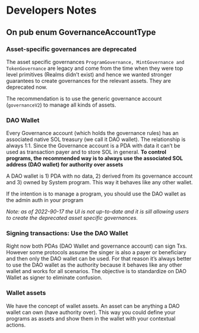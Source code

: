 # Developers Notes

## On pub enum GovernanceAccountType

### Asset-specific governances are deprecated 

The asset specific governances `ProgramGovernance, MintGovernance and TokenGovernance` are legacy and come from the time when they were top level primitives (Realms didn’t exist) and hence we wanted stronger guarantees to create governances for the relevant assets. They are deprecated now.

The recommendation is to use the generic governance account (`governanceV2`) to manage all kinds of assets.

### DAO Wallet

Every Governance account (which holds the governance rules) has an associated native SOL treasury (we call it DAO wallet). The relationship is always 1:1. Since the Governance account is a PDA with data it can’t be used as transaction payer and to store SOL in general. **To control programs, the recommended way is to always use the associated SOL address (DAO wallet) for authority over assets**

A DAO wallet is 1) PDA with no data, 2) derived from its governance account and 3) owned by System program. This way it behaves like any other wallet. 

If the intention is to manage a program, you should use the DAO wallet as the admin auth in your program

*Note: as of 2022-90-17 the UI is not up-to-date and it is sill allowing users to create the deprecated asset specific governances.*

### Signing transactions: Use the DAO Wallet

Right now both PDAs (DAO Wallet and governance account) can sign Txs. However some protocols assume the singer is also a payer or beneficiary and then only the DAO wallet can be used. For that reason it’s always better to use the DAO wallet as the authority because it behaves like any other wallet and works for all scenarios. The objective is to standardize on DAO Wallet as signer to eliminate confusion.

### Wallet assets

We have the concept of wallet assets. An asset can be anything a DAO wallet can own (have authority over). This way you could define your programs as assets and show them in the wallet with your contextual actions. 
